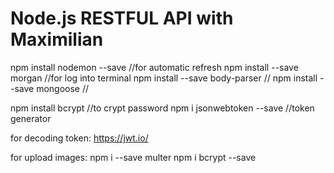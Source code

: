 # Node.js RESTFUL API with Maximilian
npm install nodemon --save //for automatic refresh
npm install --save morgan //for log into terminal
npm install --save body-parser //
npm install --save mongoose //

npm install bcrypt  //to crypt password
npm i jsonwebtoken --save //token generator

for decoding token:
https://jwt.io/

for upload images:
npm i --save multer
npm i bcrypt --save
